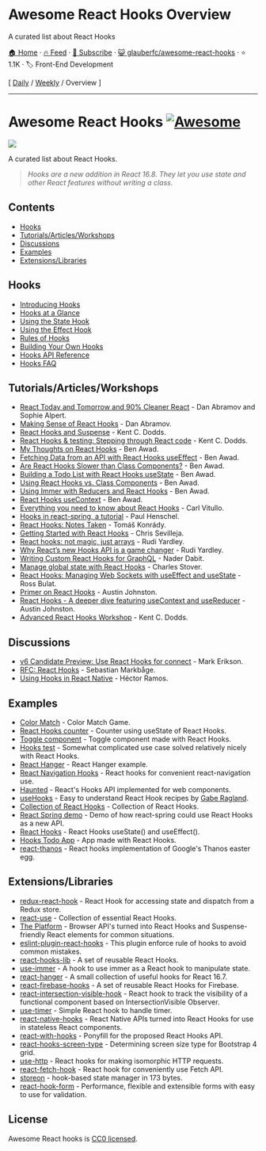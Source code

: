 # Awesome React Hooks Overview

A curated list about React Hooks

[🏠 Home](/README.md) · [🔥 Feed](https://test.trackawesomelist.com/glauberfc/awesome-react-hooks/feed.xml) · [📮 Subscribe](https://trackawesomelist.us17.list-manage.com/subscribe?u=d2f0117aa829c83a63ec63c2f&id=36a103854c) · [😺 glauberfc/awesome-react-hooks](https://github.com/glauberfc/awesome-react-hooks/blob/master/README.md) · ⭐ 1.1K · 🏷️ Front-End Development

[ [Daily](/content/glauberfc/awesome-react-hooks/README.md) / [Weekly](/content/glauberfc/awesome-react-hooks/week/README.md) / Overview ]

---

# Awesome React Hooks [![Awesome](https://awesome.re/badge-flat.svg)](https://awesome.re)

[<img src="https://user-images.githubusercontent.com/15311858/47717137-ab421180-dc23-11e8-9ee8-a0de40260113.png">](https://reactjs.org/docs/hooks-intro.html)

A curated list about React Hooks.

> *Hooks are a new addition in React 16.8. They let you use state and other React features without writing a class.*

## Contents

*   [Hooks](#hooks)
*   [Tutorials/Articles/Workshops](#tutorialsarticlesworkshops)
*   [Discussions](#discussions)
*   [Examples](#examples)
*   [Extensions/Libraries](#extensionslibraries)

## Hooks

*   [Introducing Hooks](https://reactjs.org/docs/hooks-intro.html)
*   [Hooks at a Glance](https://reactjs.org/docs/hooks-overview.html)
*   [Using the State Hook](https://reactjs.org/docs/hooks-state.html)
*   [Using the Effect Hook](https://reactjs.org/docs/hooks-effect.html)
*   [Rules of Hooks](https://reactjs.org/docs/hooks-rules.html)
*   [Building Your Own Hooks](https://reactjs.org/docs/hooks-custom.html)
*   [Hooks API Reference](https://reactjs.org/docs/hooks-reference.html)
*   [Hooks FAQ](https://reactjs.org/docs/hooks-faq.html)

## Tutorials/Articles/Workshops

*   [React Today and Tomorrow and 90% Cleaner React](https://www.youtube.com/watch?v=dpw9EHDh2bM) - Dan Abramov and Sophie Alpert.
*   [Making Sense of React Hooks](https://medium.com/@dan_abramov/making-sense-of-react-hooks-fdbde8803889) - Dan Abramov.
*   [React Hooks and Suspense](https://egghead.io/playlists/react-hooks-and-suspense-650307f2) - Kent C. Dodds.
*   [React Hooks & testing: Stepping through React code](https://youtu.be/JQeB9miT9Wc) - Kent C. Dodds.
*   [My Thoughts on React Hooks](https://youtu.be/gmF4k6P2va8) - Ben Awad.
*   [Fetching Data from an API with React Hooks useEffect](https://youtu.be/k0WnY0Hqe5c) - Ben Awad.
*   [Are React Hooks Slower than Class Components?](https://youtu.be/tKRWuVOEB2w) - Ben Awad.
*   [Building a Todo List with React Hooks useState](https://youtu.be/cAZ-fOd1RpA) - Ben Awad.
*   [Using React Hooks vs. Class Components](https://youtu.be/vbaIZ3xMj9U) - Ben Awad.
*   [Using Immer with Reducers and React Hooks](https://youtu.be/FmKjwh34Rn8) - Ben Awad.
*   [React Hooks useContext](https://youtu.be/xWXxkFzgnFM) - Ben Awad.
*   [Everything you need to know about React Hooks](https://medium.com/@vcarl/everything-you-need-to-know-about-react-hooks-8f680dfd4349) - Carl Vitullo.
*   [Hooks in react-spring, a tutorial](https://medium.com/@drcmda/hooks-in-react-spring-a-tutorial-c6c436ad7ee4) - Paul Henschel.
*   [React Hooks: Notes Taken](https://medium.com/@tomaskonrady/react-hooks-notes-taken-c42376af3ab0) - Tomáš Konrády.
*   [Getting Started with React Hooks](https://scotch.io/tutorials/getting-started-with-react-hooks) - Chris Sevilleja.
*   [React hooks: not magic, just arrays](https://medium.com/@ryardley/react-hooks-not-magic-just-arrays-cd4f1857236e) - Rudi Yardley.
*   [Why React’s new Hooks API is a game changer](https://itnext.io/why-reacts-hooks-api-is-a-game-changer-8731c2b0a8c) - Rudi Yardley.
*   [Writing Custom React Hooks for GraphQL](https://medium.com/open-graphql/react-hooks-for-graphql-3fa8ebdd6c62) - Nader Dabit.
*   [Manage global state with React Hooks](https://medium.com/@Charles_Stover/manage-global-state-with-react-hooks-6065041b55b4) - Charles Stover.
*   [React Hooks: Managing Web Sockets with useEffect and useState](https://medium.com/@rossbulat/react-hooks-managing-web-sockets-with-useeffect-and-usestate-2dfc30eeceec) - Ross Bulat.
*   [Primer on React Hooks](https://testdriven.io/blog/react-hooks-primer/) - Austin Johnston.
*   [React Hooks - A deeper dive featuring useContext and useReducer](https://testdriven.io/blog/react-hooks-advanced/) - Austin Johnston.
*   [Advanced React Hooks Workshop](https://github.com/kentcdodds/advanced-react-hooks) - Kent C. Dodds.

## Discussions

*   [v6 Candidate Preview: Use React Hooks for connect](https://github.com/reduxjs/react-redux/pull/1065) - Mark Erikson.
*   [RFC: React Hooks](https://github.com/reactjs/rfcs/pull/68) - Sebastian Markbåge.
*   [Using Hooks in React Native](https://github.com/facebook/react-native/issues/21967#issuecomment-434113687) - Héctor Ramos.

## Examples

*   [Color Match](https://codesandbox.io/s/jjy215l7w3) - Color Match Game.
*   [React Hooks counter](https://codesandbox.io/s/yjn90lzwrx?module=%2Fsrc%2FApp.js) - Counter using useState of React Hooks.
*   [Toggle component](https://codesandbox.io/s/m449vyk65x) - Toggle component made with React Hooks.
*   [Hooks test](https://github.com/jacobp100/hooks-test) - Somewhat complicated use case solved relatively nicely with React Hooks.
*   [React Hanger](https://github.com/kitze/react-hanger) - React Hanger example.
*   [React Navigation Hooks](https://github.com/react-navigation/react-navigation-hooks) - React hooks for convenient react-navigation use.
*   [Haunted](https://github.com/matthewp/haunted) - React's Hooks API implemented for web components.
*   [useHooks](https://usehooks.com/) - Easy to understand React Hook recipes by [Gabe Ragland](https://twitter.com/gabe_ragland).
*   [Collection of React Hooks](https://nikgraf.github.io/react-hooks/) - Collection of React Hooks.
*   [React Spring demo](https://codesandbox.io/s/ppxnl191zx) - Demo of how react-spring could use React Hooks as a new API.
*   [React Hooks](https://codesandbox.io/s/yq5qowzrvz) - React Hooks useState() and useEffect().
*   [Hooks Todo App](https://codesandbox.io/s/9kwyzy0y4) - App made with React Hooks.
*   [react-thanos](https://github.com/codeshifu/react-thanos) - React hooks implementation of Google's Thanos easter egg.

## Extensions/Libraries

*   [redux-react-hook](https://github.com/facebookincubator/redux-react-hook) - React Hook for accessing state and dispatch from a Redux store.
*   [react-use](https://github.com/streamich/react-use) - Collection of essential React Hooks.
*   [The Platform](https://github.com/palmerhq/the-platform) - Browser API's turned into React Hooks and Suspense-friendly React elements for common situations.
*   [eslint-plugin-react-hooks](https://www.npmjs.com/package/eslint-plugin-react-hooks) - This plugin enforce rule of hooks to avoid common mistakes.
*   [react-hooks-lib](https://github.com/beizhedenglong/react-hooks-lib) - A set of reusable React Hooks.
*   [use-immer](https://github.com/mweststrate/use-immer) - A hook to use immer as a React hook to manipulate state.
*   [react-hanger](https://github.com/kitze/react-hanger) - A small collection of useful hooks for React 16.7.
*   [react-firebase-hooks](https://github.com/csfrequency/react-firebase-hooks) - A set of reusable React Hooks for Firebase.
*   [react-intersection-visible-hook](https://github.com/AvraamMavridis/react-intersection-visible-hook) - React hook to track the visibility of a functional component based on IntersectionVisible Observer.
*   [use-timer](https://github.com/thibaultboursier/use-timer) - Simple React hook to handle timer.
*   [react-native-hooks](https://github.com/react-native-community/react-native-hooks) - React Native APIs turned into React Hooks for use in stateless React components.
*   [react-with-hooks](https://github.com/yesmeck/react-with-hooks) - Ponyfill for the proposed React Hooks API.
*   [react-hooks-screen-type](https://github.com/pankod/react-hooks-screen-type) - Determining screen size type for Bootstrap 4 grid.
*   [use-http](https://github.com/alex-cory/react-usefetch) - React hooks for making isomorphic HTTP requests.
*   [react-fetch-hook](https://github.com/ilyalesik/react-fetch-hook) - React hook for conveniently use Fetch API.
*   [storeon](https://github.com/storeon/storeon) - hook-based state manager in 173 bytes.
*   [react-hook-form](https://github.com/bluebill1049/react-hook-form) - Performance, flexible and extensible forms with easy to use for validation.

## License

Awesome React hooks is [CC0 licensed](https://github.com/glauberfc/awesome-react-hooks/blob/master/LICENSE.md).


